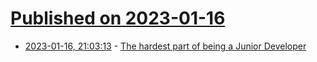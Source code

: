 # [Published on 2023-01-16](index.md)

* [2023-01-16, 21:03:13](https://news.ycombinator.com/item?id=34405432) - [The hardest part of being a Junior Developer](https://rachsmith.com/the-hardest-part-of-being-a-jnr/)
